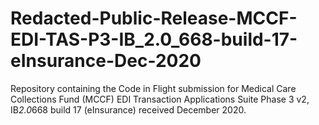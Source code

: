 # Redacted-Public-Release-MCCF-EDI-TAS-P3-IB_2.0_668-build-17-eInsurance-Dec-2020
Repository containing the Code in Flight submission for Medical Care Collections Fund (MCCF) EDI Transaction Applications Suite Phase 3 v2, IB*2.0*668 build 17 (eInsurance) received December 2020.
